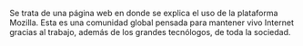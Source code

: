 Se trata de una página web en donde se explica el uso de la plataforma Mozilla. Esta es una comunidad global pensada para mantener vivo Internet gracias al trabajo, además de los grandes tecnólogos, de toda la sociedad.
